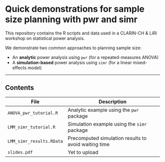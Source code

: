 # Quick demonstrations for sample size planning with pwr and simr

This repository contains the R scripts and data used in a CLARIN-CH & LiRI workshop on statistical power analysis.

We demonstrate two common approaches to planning sample size:

- An **analytic** power analysis using `pwr` (for a repeated-measures ANOVA)
- A **simulation-based** power analysis using `simr` (for a linear mixed-effects model)

---

## Contents

| File                          | Description                                               |
|-------------------------------|-----------------------------------------------------------|
| `ANOVA_pwr_tutorial.R`        | Analytic example using the `pwr` package                  |
| `LMM_simr_tutorial.R`         | Simulation example using the `simr` package               |
| `LMM_simr_results.RData`      | Precomputed simulation results to avoid waiting time      |
| `slides.pdf`                  | Yet to upload                                             |